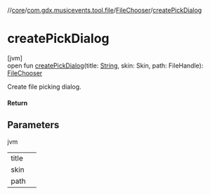 //[core](../../../index.md)/[com.gdx.musicevents.tool.file](../index.md)/[FileChooser](index.md)/[createPickDialog](create-pick-dialog.md)

# createPickDialog

[jvm]\
open fun [createPickDialog](create-pick-dialog.md)(title: [String](https://docs.oracle.com/javase/8/docs/api/java/lang/String.html), skin: Skin, path: FileHandle): [FileChooser](index.md)

Create file picking dialog.

#### Return

## Parameters

jvm

| | |
|---|---|
| title |  |
| skin |  |
| path |  |
